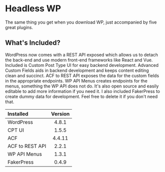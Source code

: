 # Headless WP

The same thing you get when you download WP, just accompanied by five great plugins.

## What's Included?

WordPress now comes with a REST API exposed which allows us to detach the back-end and use modern front-end frameworks like React and Vue. Included is Custom Post Type UI for easy backend development. Advanced Custom Fields aids in backend development and keeps content editing clean and succinct. ACF to REST API exposes the data for the custom fields in the appropriate endpoints. WP API Menus creates endpoints for the menus, something the WP API does not do. It's also open source and easily editable to add more information if you need it. I also included FakerPress to create dummy data for development. Feel free to delete it if you don't need that.

| Installed | Version |
|:---|:---:|
| WordPress | 4.8.1 |
| CPT UI | 1.5.5 |
| ACF | 4.4.11 |
| ACF to REST API | 2.2.1 |
| WP API Menus | 1.3.1 |
| FakerPress |  0.4.9 |
